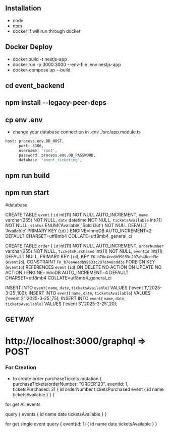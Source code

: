## Installation

- node
- npm 
- docker if will run through docker

## Docker Deploy
- docker build -t nestjs-app .
- docker run -p 3000:3000 --env-file .env nestjs-app
- docker-compose up --build

## cd event_backend
## npm install --legacy-peer-deps
## cp env .env 

- change  your database connection in .env
./src/app.module.ts
```bash
host: process.env.DB_HOST,
      port: 3306,
      username: 'root',
      password: process.env.DB_PASSWORD,
      database: 'event_ticketing',
```

## npm run build
## npm run start

#database 

CREATE TABLE `event` (
 `id` int(11) NOT NULL AUTO_INCREMENT,
 `name` varchar(255) NOT NULL,
 `date` datetime NOT NULL,
 `ticketsAvailable` int(11) NOT NULL,
 `status` ENUM('Available','Sold Out') NOT NULL DEFAULT 'Available'
 PRIMARY KEY (`id`)
) ENGINE=InnoDB AUTO_INCREMENT=2 DEFAULT CHARSET=utf8mb4 COLLATE=utf8mb4_general_ci

CREATE TABLE `order` (
 `id` int(11) NOT NULL AUTO_INCREMENT,
 `orderNumber` varchar(255) NOT NULL,
 `ticketsPurchased` int(11) NOT NULL,
 `eventId` int(11) DEFAULT NULL,
 PRIMARY KEY (`id`),
 KEY `FK_b76e4eedb99633c207ab48cdd3e` (`eventId`),
 CONSTRAINT `FK_b76e4eedb99633c207ab48cdd3e` FOREIGN KEY (`eventId`) REFERENCES `event` (`id`) ON DELETE NO ACTION ON UPDATE NO ACTION
) ENGINE=InnoDB AUTO_INCREMENT=4 DEFAULT CHARSET=utf8mb4 COLLATE=utf8mb4_general_ci


INSERT INTO `event`( `name`, `date`, `ticketsAvailable`) VALUES ('event 1','2025-3-25',100);
INSERT INTO `event`( `name`, `date`, `ticketsAvailable`) VALUES ('event 2','2025-3-25',75);
INSERT INTO `event`( `name`, `date`, `ticketsAvailable`) VALUES ('event 3','2025-3-25',20);


## GETWAY
# http://localhost:3000/graphql => POST 

### For Creation 
 

 - to create order purchaseTickets
 mutation {
  purchaseTickets(orderNumber: "ORDER123", eventId: 1, ticketsPurchased: 2) {
    id
    orderNumber
    ticketsPurchased
    event {
      id
      name
      ticketsAvailable
    }
  }
}


for get All events 

query {
  events {
    id
    name
    date
    ticketsAvailable
  }
}

for get single event 
query {
  event(id: 1) {
        id
        name
        date
        ticketsAvailable
    }
}